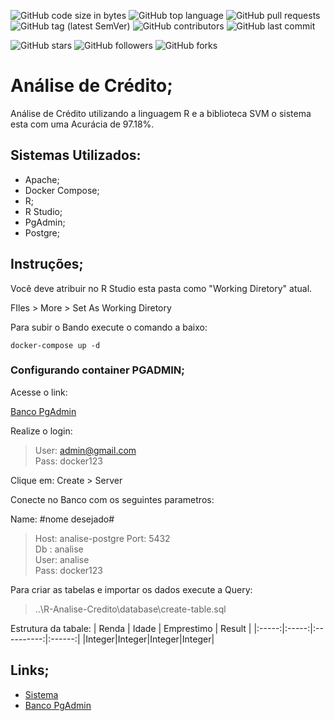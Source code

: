 ![GitHub code size in bytes](https://img.shields.io/github/languages/code-size/rauanisanfelice/R-Analise-Credito.svg)
![GitHub top language](https://img.shields.io/github/languages/top/rauanisanfelice/R-Analise-Credito.svg)
![GitHub pull requests](https://img.shields.io/github/issues-pr/rauanisanfelice/R-Analise-Credito.svg)
![GitHub tag (latest SemVer)](https://img.shields.io/github/tag/rauanisanfelice/R-Analise-Credito.svg)
![GitHub contributors](https://img.shields.io/github/contributors/rauanisanfelice/R-Analise-Credito.svg)
![GitHub last commit](https://img.shields.io/github/last-commit/rauanisanfelice/R-Analise-Credito.svg)

![GitHub stars](https://img.shields.io/github/stars/rauanisanfelice/R-Analise-Credito.svg?style=social)
![GitHub followers](https://img.shields.io/github/followers/rauanisanfelice.svg?style=social)
![GitHub forks](https://img.shields.io/github/forks/rauanisanfelice/R-Analise-Credito.svg?style=social)


# Análise de Crédito;

Análise de Crédito utilizando a linguagem R e a biblioteca SVM o sistema esta com uma Acurácia de 97.18%.

## Sistemas Utilizados:
* Apache;
* Docker Compose;
* R;
* R Studio;
* PgAdmin;
* Postgre;

## Instruções;

Você deve atribuir no R Studio esta pasta como "Working Diretory" atual.

FIles > More > Set As Working Diretory

Para subir o Bando execute o comando a baixo: 
```console
docker-compose up -d
```

### Configurando container PGADMIN;

Acesse o link:

[Banco PgAdmin](http://localhost:8080)

Realize o login:
>User: admin@gmail.com  
>Pass: docker123

Clique em: Create > Server

Conecte no Banco com os seguintes parametros:  

Name: #nome desejado#  
>Host: analise-postgre
>Port: 5432  
>Db  : analise  
>User: analise  
>Pass: docker123

Para criar as tabelas e importar os dados execute a Query:
> ..\R-Analise-Credito\database\create-table.sql

Estrutura da tabale:
| Renda | Idade | Emprestimo | Result |
|:-----:|:-----:|:----------:|:------:|
|Integer|Integer|Integer|Integer|

## Links;

- [Sistema](http://localhost/R-Analise-Credito/app/result.php)  
- [Banco PgAdmin](http://localhost:8080)
